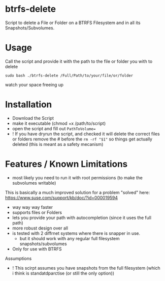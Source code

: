# btrfs-delete
Script to delete a File or Folder on a BTRFS Filesystem and in all its Snapshots/Subvolumes.

# Usage
Call the script and provide it with the path to the file or folder you with to delete 

`sudo bash ./btrfs-delete /Full/Path/to/your/file/or/folder`

watch your space freeing up

# Installation
- Download the Script
- make it executable (chmod +x /path/to/script)
- open the script and fill out `PathToVolume=`
- ! If you have dryrun the script, and checked it will delete the correct files or folders remove the # before the `rm -rf "$1"` so things get actually deleted (this is meant as a safety mecanism)


# Features / Known Limitations
- most likely you need to run it with root permissions (to make the subvolumes writable)
  
This is basically a much improved solution for a problem "solved" here: https://www.suse.com/support/kb/doc/?id=000019594
- way way way faster
- supports files or Folders
- lets you provide your path with autocompletion (since it uses the full path)
- more robust design over all
- is tested with 2 diffrnet systems where there is snapper in use.
  - but it should work with any regular full filesystem snapshots/subvolumes
- Only for use with BTRFS 

Assumptions
- ! This scirpt assumes you have snapshots from the full filesystem (which i think is standatdparctise (or still the only option))
